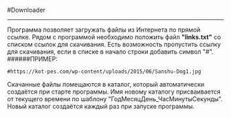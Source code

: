 #Downloader

---
Программа позволяет загружать файлы из Интернета по прямой ссылке.
Рядом с программой необходимо положить файл **"links.txt"** со списком ссылок для скачивания.
Есть возможность пропустить ссылку для скачивания, если в списке в начало строки добавить символ "#".
######ПРИМЕР:
```
#https://kot-pes.com/wp-content/uploads/2015/06/Sanshu-Dog1.jpg
```
Скачанные файлы помещаются в каталог, который автоматически создаётся при старте программы.
Имя новому каталогу присваивается от текущего времени по шаблону "ГодМесяцДень_ЧасМинутыСекунды".
Новый каталог создаётся каждый раз при запуске программы.

